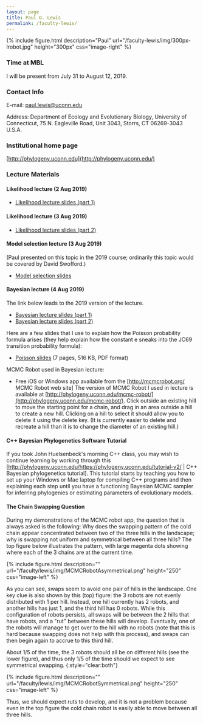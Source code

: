 ```yaml
---
layout: page
title: Paul O. Lewis
permalink: /faculty-lewis/
---
```

{% include figure.html description="Paul" url="/faculty-lewis/img/300px-Irobot.jpg" height="300px" css="image-right" %}

### Time at MBL 
I will be present from July 31 to August 12, 2019.

### Contact Info 
E-mail: [paul.lewis@uconn.edu](mailto:paul.lewis@uconn.edu)

Address: Department of Ecology and Evolutionary Biology, University of Connecticut, 75 N. Eagleville Road, Unit 3043, Storrs, CT 06269-3043 U.S.A.

### Institutional home page 
[http://phylogeny.uconn.edu](http://phylogeny.uconn.edu/)

### Lecture Materials 

#### Likelihood lecture (2 Aug 2019)
* [Likelihood lecture slides (part 1)](http://hydrodictyon.eeb.uconn.edu/people/plewis/downloads/wh2019/lewis-likelihood-part1.pdf)

#### Likelihood lecture (3 Aug 2019)
* [Likelihood lecture slides (part 2)](http://hydrodictyon.eeb.uconn.edu/people/plewis/downloads/wh2019/lewis-likelihood-part2.pdf)

#### Model selection lecture (3 Aug 2019)
(Paul presented on this topic in the 2019 course; ordinarily this topic would be covered by David Swofford.)
* [Model selection slides](http://hydrodictyon.eeb.uconn.edu/people/plewis/downloads/wh2019/models.pdf)

#### Bayesian lecture (4 Aug 2019)
The link below leads to the 2019 version of the lecture. 
* [Bayesian lecture slides (part 1)](http://hydrodictyon.eeb.uconn.edu/people/plewis/downloads/wh2019/lewis-bayesian-part1.pdf)
* [Bayesian lecture slides (part 2)](http://hydrodictyon.eeb.uconn.edu/people/plewis/downloads/wh2019/lewis-bayesian-part2.pdf)

Here are a few slides that I use to explain how the Poisson probability formula arises (they help explain how the constant e sneaks into the JC69 transition probability formula):
* [Poisson slides](http://hydrodictyon.eeb.uconn.edu/people/plewis/downloads/wh2012/Poisson.pdf) (7 pages, 516 KB, PDF format)

MCMC Robot used in Bayesian lecture:
* Free iOS or Windows app available from the [http://mcmcrobot.org/ MCMC Robot web site]
The version of MCMC Robot I used in lecture is available at [http://phylogeny.uconn.edu/mcmc-robot/](http://phylogeny.uconn.edu/mcmc-robot/). Click outside an existing hill to move the starting point for a chain, and drag in an area outside a hill to create a new hill. Clicking on a hill to select it should allow you to delete it using the delete key. (It is currently easier to delete and recreate a hill than it is to change the diameter of an existing hill.)

#### C++ Bayesian Phylogenetics Software Tutorial
If you took John Huelsenbeck's morning C++ class, you may wish to continue learning by working through this [http://phylogeny.uconn.edu/https://phylogeny.uconn.edu/tutorial-v2/ | C++ Bayesian phylogenetics tutorial]. This tutorial starts by teaching you how to set up your Windows or Mac laptop for compiling C++ programs and then explaining each step until you have a functioning Bayesian MCMC sampler for inferring phylogenies or estimating parameters of evolutionary models.

#### The Chain Swapping Question
During my demonstrations of the MCMC robot app, the question that is always asked is the following: Why does the swapping pattern of the cold chain appear concentrated between two of the three hills in the landscape; why is swapping not uniform and symmetrical between all three hills? The top figure below illustrates the pattern, with large magenta dots showing where each of the 3 chains are at the current time.

{% include figure.html description="" url="/faculty/lewis/img/MCMCRobotAsymmetrical.png" height="250" css="image-left" %}

As you can see, swaps seem to avoid one pair of hills in the landscape. One key clue is also shown by this (top) figure: the 3 robots are not evenly distributed with 1 per hill. Instead, one hill currently has 2 robots, and another hills has just 1, and the third hill has 0 robots. While this configuration of robots persists, all swaps will be between the 2 hills that have robots, and a "rut" between these hills will develop. Eventually, one of the robots will manage to get over to the hill with no robots (note that this is hard because swapping does not help with this process), and swaps can then begin again to accrue to this third hill.

About 1/5 of the time, the 3 robots should all be on different hills (see the lower figure), and thus only 1/5 of the time should we expect to see symmetrical swapping.
{:style="clear:both"}

{% include figure.html description="" url="/faculty/lewis/img/MCMCRobotSymmetrical.png" height="250" css="image-left" %}

Thus, we should expect ruts to develop, and it is not a problem because even in the top figure the cold chain robot is easily able to move between all three hills.
